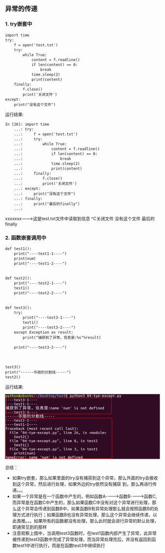 ## 异常的传递

### 1. try嵌套中


    import time
    try:
        f = open('test.txt')
        try:
            while True:
                content = f.readline()
                if len(content) == 0:
                    break
                time.sleep(2)
                print(content)
        finally:
            f.close()
            print('关闭文件')
    except:
        print("没有这个文件")  

运行结果:

    In [26]: import time
        ...: try:
        ...:     f = open('test.txt')
        ...:     try:
        ...:         while True:
        ...:             content = f.readline()
        ...:             if len(content) == 0:
        ...:                 break
        ...:             time.sleep(2)
        ...:             print(content)
        ...:     finally:
        ...:         f.close()
        ...:         print('关闭文件')
        ...: except:
        ...:     print("没有这个文件")
        ...: finally:
        ...:     print("最后的finally")
        ...:     

xxxxxxx--->这是test.txt文件中读取到信息
^C关闭文件
没有这个文件
最后的finally  

### 2. 函数嵌套调用中

    def test1():
        print("----test1-1----")
        print(num)
        print("----test1-2----")


    def test2():
        print("----test2-1----")
        test1()
        print("----test2-2----")


    def test3():
        try:
            print("----test3-1----")
            test1()
            print("----test3-2----")
        except Exception as result:
            print("捕获到了异常，信息是:%s"%result)

        print("----test3-2----")



    test3()
    print("------华丽的分割线-----")
    test2()
运行结果:

![alt文本](Images/Snip20170102_9.png "Title")


总结：

* 如果try嵌套，那么如果里面的try没有捕获到这个异常，那么外面的try会接收到这个异常，然后进行处理，如果外边的try依然没有捕获 到，那么再进行传递。。。  
* 如果一个异常是在一个函数中产生的，例如函数A---->函数B---->函数C,而异常是在函数C中产生的，那么如果函数C中没有对这个异常进行处理，那么这个异常会传递到函数B中，如果函数B有异常处理那么就会按照函数B的处理方式进行执行；如果函数B也没有异常处理，那么这个异常会继续传递，以此类推。。。如果所有的函数都没有处理，那么此时就会进行异常的默认处理，即通常见到的那样  
* 注意观察上图中，当调用test3函数时，在test1函数内部产生了异常，此异常被传递到test3函数中完成了异常处理，而当异常处理完后，并没有返回到函数test1中进行执行，而是在函数test3中继续执行
